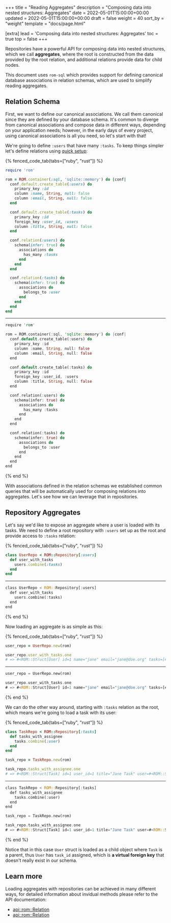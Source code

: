 +++
title = "Reading Aggregates"
description = "Composing data into nested structures: Aggregates"
date = 2022-05-01T15:00:00+00:00
updated = 2022-05-01T15:00:00+00:00
draft = false
weight = 40
sort_by = "weight"
template = "docs/page.html"

[extra]
lead = 'Composing data into nested structures: Aggregates'
toc = true
top = false
+++

Repositories have a powerful API for composing data into nested structures, which we call **aggregates**, where the root is constructed from the data provided by the root relation, and additional relations provide data for child nodes.

This document uses `rom-sql` which provides support for defining canonical database associations in relation schemas, which are used to simplify reading aggregates.

## Relation Schema

First, we want to define our canonical associations. We call them canonical since they are defined by your database schema. It's common to diverge from canonical associations and compose data in different ways, depending on your application needs; however, in the early days of every project, using canonical associations is all you need, so let's start with that!

We're going to define `:users` that have many `:tasks`. To keep things simpler let's define relations using [quick setup](/learn/core/5.2/quick-setup):

{% fenced_code_tab(tabs=["ruby", "rust"]) %}

```ruby
require 'rom'

rom = ROM.container(:sql, 'sqlite::memory') do |conf|
  conf.default.create_table(:users) do
    primary_key :id
    column :name, String, null: false
    column :email, String, null: false
  end

  conf.default.create_table(:tasks) do
    primary_key :id
    foreign_key :user_id, :users
    column :title, String, null: false
  end

  conf.relation(:users) do
    schema(infer: true) do
      associations do
        has_many :tasks
      end
    end
  end

  conf.relation(:tasks) do
    schema(infer: true) do
      associations do
        belongs_to :user
      end
    end
  end
end
```

---

```rust
require 'rom'

rom = ROM.container(:sql, 'sqlite::memory') do |conf|
  conf.default.create_table(:users) do
    primary_key :id
    column :name, String, null: false
    column :email, String, null: false
  end

  conf.default.create_table(:tasks) do
    primary_key :id
    foreign_key :user_id, :users
    column :title, String, null: false
  end

  conf.relation(:users) do
    schema(infer: true) do
      associations do
        has_many :tasks
      end
    end
  end

  conf.relation(:tasks) do
    schema(infer: true) do
      associations do
        belongs_to :user
      end
    end
  end
end
```

{% end %}

With associations defined in the relation schemas we established common queries that will be automatically used for composing relations into aggregates. Let's see how we can leverage that in repositories.

## Repository Aggregates

Let's say we'd like to expose an aggregate where a user is loaded with its tasks. We need to define a root repository with `:users` set up as the root and provide access to `:tasks` relation:

{% fenced_code_tab(tabs=["ruby", "rust"]) %}

```ruby
class UserRepo < ROM::Repository[:users]
  def user_with_tasks
    users.combine(:tasks)
  end
end
```

---

```rust
class UserRepo < ROM::Repository[:users]
  def user_with_tasks
    users.combine(:tasks)
  end
end
```

{% end %}

Now loading an aggregate is as simple as this:

{% fenced_code_tab(tabs=["ruby", "rust"]) %}

```ruby
user_repo = UserRepo.new(rom)

user_repo.user_with_tasks.one
# => #<ROM::Struct[User] id=1 name="jane" email="jane@doe.org" tasks=[#<ROM::Struct[Task] id=1 user_id=1 title="Jane Task">]>
```

---

```rust
user_repo = UserRepo.new(rom)

user_repo.user_with_tasks.one
# => #<ROM::Struct[User] id=1 name="jane" email="jane@doe.org" tasks=[#<ROM::Struct[Task] id=1 user_id=1 title="Jane Task">]>
```

{% end %}

We can do the other way around, starting with `:tasks` relation as the root, which means we're going to load a task with its user:

{% fenced_code_tab(tabs=["ruby", "rust"]) %}

```ruby
class TaskRepo < ROM::Repository[:tasks]
  def tasks_with_assignee
    tasks.combine(:user)
  end
end

task_repo = TaskRepo.new(rom)

task_repo.tasks_with_assignee.one
# => #<ROM::Struct[Task] id=1 user_id=1 title="Jane Task" user=#<ROM::Struct[User] id=1 name="jane" email="jane@doe.org" task_id=1>>
```

---

```rust
class TaskRepo < ROM::Repository[:tasks]
  def tasks_with_assignee
    tasks.combine(:user)
  end
end

task_repo = TaskRepo.new(rom)

task_repo.tasks_with_assignee.one
# => #<ROM::Struct[Task] id=1 user_id=1 title="Jane Task" user=#<ROM::Struct[User] id=1 name="jane" email="jane@doe.org" task_id=1>>
```

{% end %}

Notice that in this case `User` struct is loaded as a child object where `Task` is a parent, thus `User` has `task_id` assigned, which is **a virtual foreign key** that doesn't really exist in our schema.

## Learn more

Loading aggregates with repositories can be achieved in many different ways, for detailed information about invidual methods please refer to the API documentation:

* [api::rom::Relation]( combine)
* [api::rom::Relation]( wrap)
